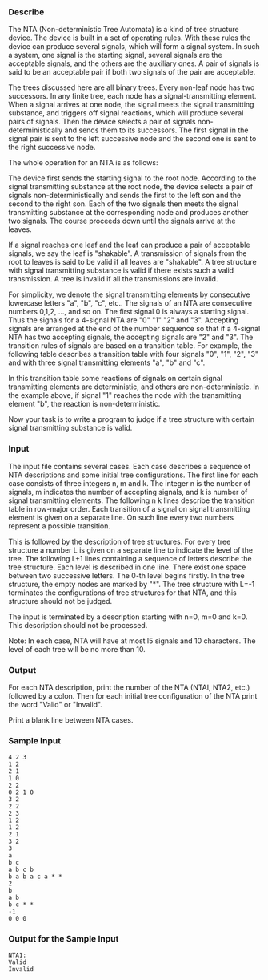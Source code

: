 ### Describe
The NTA (Non-deterministic Tree Automata) is a kind of tree structure device. The device is built in a set of operating rules. With these rules the device can produce several signals, which will form a signal system. In such a system, one signal is the starting signal, several signals are the acceptable signals, and the others are the auxiliary ones. A pair of signals is said to be an acceptable pair if both two signals of the pair are acceptable.

The trees discussed here are all binary trees. Every non-leaf node has two successors. In any finite tree, each node has a signal-transmitting element. When a signal arrives at one node, the signal meets the signal transmitting substance, and triggers off signal reactions, which will produce several pairs of signals. Then the device selects a pair of signals non-deterministically and sends them to its successors. The first signal in the signal pair is sent to the left successive node and the second one is sent to the right successive node.

The whole operation for an NTA is as follows:

The device first sends the starting signal to the root node. According to the signal transmitting substance at the root node, the device selects a pair of signals non-deterministically and sends the first to the left son and the second to the right son. Each of the two signals then meets the signal transmitting substance at the corresponding node and produces another two signals. The course proceeds down until the signals arrive at the leaves.

If a signal reaches one leaf and the leaf can produce a pair of acceptable signals, we say the leaf is "shakable". A transmission of signals from the root to leaves is said to be valid if all leaves are "shakable". A tree structure with signal transmitting substance is valid if there exists such a valid transmission. A tree is invalid if all the transmissions are invalid.

For simplicity, we denote the signal transmitting elements by consecutive lowercase letters "a", "b", "c", etc.. The signals of an NTA are consecutive numbers 0,1,2, ..., and so on. The first signal 0 is always a starting signal. Thus the signals for a 4-signal NTA are "0" "1" "2" and "3". Accepting signals are arranged at the end of the number sequence so that if a 4-signal NTA has two accepting signals, the accepting signals are "2" and "3". The transition rules of signals are based on a transition table. For example, the following table describes a transition table with four signals "0", "1", "2", "3" and with three signal transmitting elements "a", "b" and "c".

In this transition table some reactions of signals on certain signal transmitting elements are deterministic, and others are non-deterministic. In the example above, if signal "1" reaches the node with the transmitting element "b", the reaction is non-deterministic.

Now your task is to write a program to judge if a tree structure with certain signal transmitting substance is valid.


### Input

The input file contains several cases. Each case describes a sequence of NTA descriptions and some initial tree configurations. The first line for each case consists of three integers n, m and k. The integer n is the number of signals, m indicates the number of accepting signals, and k is number of signal transmitting elements. The following n k lines describe the transition table in row-major order. Each transition of a signal on signal transmitting element is given on a separate line. On such line every two numbers represent a possible transition.

This is followed by the description of tree structures. For every tree structure a number L is given on a separate line to indicate the level of the tree. The following L+1 lines containing a sequence of letters describe the tree structure. Each level is described in one line. There exist one space between two successive letters. The 0-th level begins firstly. In the tree structure, the empty nodes are marked by "*". The tree structure with L=-1 terminates the configurations of tree structures for that NTA, and this structure should not be judged.

The input is terminated by a description starting with n=0, m=0 and k=0. This description should not be processed.

Note: In each case, NTA will have at most l5 signals and 10 characters. The level of each tree will be no more than 10.


### Output

For each NTA description, print the number of the NTA (NTAl, NTA2, etc.) followed by a colon. Then for each initial tree configuration of the NTA print the word "Valid" or "Invalid".

Print a blank line between NTA cases.


### Sample Input
```
4 2 3
1 2
2 1
1 0
2 2
0 2 1 0
3 2
2 2
2 3
1 2
1 2
2 1
3 2
3
a
b c
a b c b
b a b a c a * *
2
b
a b
b c * *
-1
0 0 0
```

### Output for the Sample Input
```
NTA1:
Valid
Invalid
```